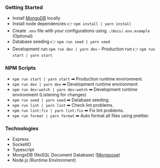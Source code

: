 ### Getting Started

- Install [MongoDB](https://www.mongodb.com/try/download/community) locally
- Install node dependencies 👉 `npm install | yarn install`
- Create `.env` file with your configurations using `./docs/.env.example` (Optional)
- Database seeding 👉 `npm run seed | yarn seed`
- Development run `npm run dev | yarn dev` - Production run 👉 `npm run start | yarn start`

### NPM Scripts

- `npm run start | yarn start` ➡ Production runtime environment.
- `npm run dev | yarn dev` ➡ Development runtime environment
- `npm run dev:watch | yarn dev:watch` ➡ Development runtime environment (Listening for changes)
- `npm run seed | yarn seed` ➡ Database seeding.
- `npm run lint | yarn lint` ➡ Check lint problems.
- `npm run lint:fix | yarn lint:fix` ➡ Fix lint problems.
- `npm run format | yarn format` ➡ Auto format all files using prettier.

### Technologies

- Express
- SocketIO
- Typescript
- MongoDB (NoSQL Document Database) ([Mongoose](https://www.npmjs.com/package/mongoose))
- Node.js (Runtime Environment)
